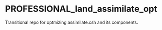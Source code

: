 # PROFESSIONAL_land_assimilate_opt
Transitional repo for optmizing assimilate.csh and its components.
